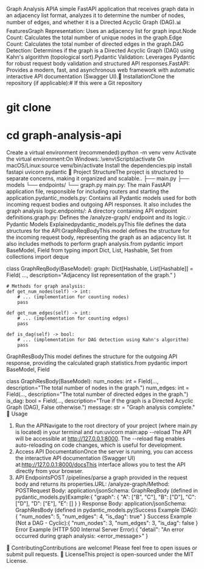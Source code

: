 Graph Analysis APIA simple FastAPI application that receives graph data in an adjacency list format, analyzes it to determine the number of nodes, number of edges, and whether it is a Directed Acyclic Graph (DAG).📊 FeaturesGraph Representation: Uses an adjacency list for graph input.Node Count: Calculates the total number of unique nodes in the graph.Edge Count: Calculates the total number of directed edges in the graph.DAG Detection: Determines if the graph is a Directed Acyclic Graph (DAG) using Kahn's algorithm (topological sort).Pydantic Validation: Leverages Pydantic for robust request body validation and structured API responses.FastAPI: Provides a modern, fast, and asynchronous web framework with automatic interactive API documentation (Swagger UI).🚀 InstallationClone the repository (if applicable):# If this were a Git repository
# git clone <repository-url>
# cd graph-analysis-api
Create a virtual environment (recommended):python -m venv venv
Activate the virtual environment:On Windows:.\venv\Scripts\activate
On macOS/Linux:source venv/bin/activate
Install the dependencies:pip install fastapi uvicorn pydantic
📂 Project StructureThe project is structured to separate concerns, making it organized and scalable..
├── main.py
├── models
└── endpoints/
    └── graph.py
main.py: The main FastAPI application file, responsible for including routers and starting the application.pydantic_models.py: Contains all Pydantic models used for both incoming request bodies and outgoing API responses. It also includes the graph analysis logic.endpoints/: A directory containing API endpoint definitions.graph.py: Defines the /analyze-graph/ endpoint and its logic.💡 Pydantic Models Explainedpydantic_models.pyThis file defines the data structures for the API:GraphReqBodyThis model defines the structure for the incoming request body, representing the graph as an adjacency list. It also includes methods to perform graph analysis.from pydantic import BaseModel, Field
from typing import Dict, List, Hashable, Set
from collections import deque

class GraphReqBody(BaseModel):
    graph: Dict[Hashable, List[Hashable]] = Field(
        ...,
        description="Adjacency list representation of the graph."
    )

    # Methods for graph analysis:
    def get_num_nodes(self) -> int:
        # ... (implementation for counting nodes)
        pass

    def get_num_edges(self) -> int:
        # ... (implementation for counting edges)
        pass

    def is_dag(self) -> bool:
        # ... (implementation for DAG detection using Kahn's algorithm)
        pass
GraphResBodyThis model defines the structure for the outgoing API response, providing the calculated graph statistics.from pydantic import BaseModel, Field

class GraphResBody(BaseModel):
    num_nodes: int = Field(..., description="The total number of nodes in the graph.")
    num_edges: int = Field(..., description="The total number of directed edges in the graph.")
    is_dag: bool = Field(..., description="True if the graph is a Directed Acyclic Graph (DAG), False otherwise.")
    message: str = "Graph analysis complete."
🚀 Usage
1. Run the APINavigate to the root directory of your project (where main.py is located) in your terminal and run:uvicorn main:app --reload
The API will be accessible at http://127.0.0.1:8000. The --reload flag enables auto-reloading on code changes, which is useful for development.
2. Access API DocumentationOnce the server is running, you can access the interactive API documentation (Swagger UI) at:http://127.0.0.1:8000/docsThis interface allows you to test the API directly from your browser.
3. API EndpointsPOST /pipelines/parse a graph provided in the request body and returns its properties.URL: /analyze-graph/Method: POSTRequest Body: application/jsonSchema: GraphReqBody (defined in pydantic_models.py)Example:{
  "graph": {
    "A": ["B", "C"],
    "B": ["D"],
    "C": ["D"],
    "D": ["E"],
    "E": []
  }
}
Response Body: application/jsonSchema: GraphResBody (defined in pydantic_models.py)Success Example (DAG):{
  "num_nodes": 5,
  "num_edges": 4,
  "is_dag": true"
}
Success Example (Not a DAG - Cyclic):{
  "num_nodes": 3,
  "num_edges": 3,
  "is_dag": false
}
Error Example (HTTP 500 Internal Server Error):{
  "detail": "An error occurred during graph analysis: <error_message>"
}

🤝 ContributingContributions are welcome! Please feel free to open issues or submit pull requests.
📄 LicenseThis project is open-sourced under the MIT License.
